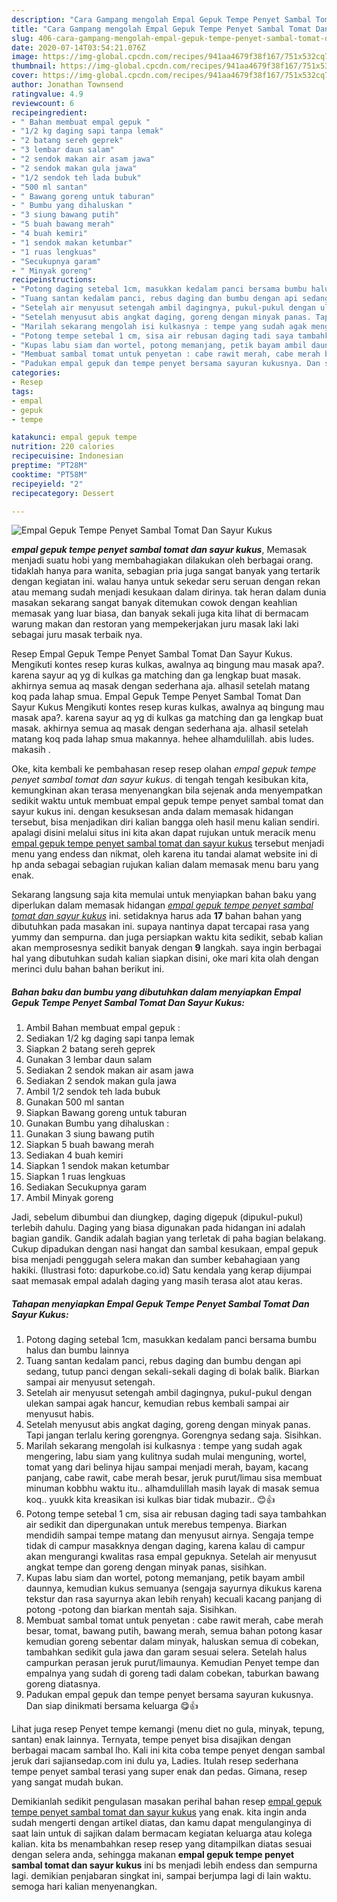 ```yaml
---
description: "Cara Gampang mengolah Empal Gepuk Tempe Penyet Sambal Tomat Dan Sayur Kukus yang Sempurna"
title: "Cara Gampang mengolah Empal Gepuk Tempe Penyet Sambal Tomat Dan Sayur Kukus yang Sempurna"
slug: 406-cara-gampang-mengolah-empal-gepuk-tempe-penyet-sambal-tomat-dan-sayur-kukus-yang-sempurna
date: 2020-07-14T03:54:21.076Z
image: https://img-global.cpcdn.com/recipes/941aa4679f38f167/751x532cq70/empal-gepuk-tempe-penyet-sambal-tomat-dan-sayur-kukus-foto-resep-utama.jpg
thumbnail: https://img-global.cpcdn.com/recipes/941aa4679f38f167/751x532cq70/empal-gepuk-tempe-penyet-sambal-tomat-dan-sayur-kukus-foto-resep-utama.jpg
cover: https://img-global.cpcdn.com/recipes/941aa4679f38f167/751x532cq70/empal-gepuk-tempe-penyet-sambal-tomat-dan-sayur-kukus-foto-resep-utama.jpg
author: Jonathan Townsend
ratingvalue: 4.9
reviewcount: 6
recipeingredient:
- " Bahan membuat empal gepuk "
- "1/2 kg daging sapi tanpa lemak"
- "2 batang sereh geprek"
- "3 lembar daun salam"
- "2 sendok makan air asam jawa"
- "2 sendok makan gula jawa"
- "1/2 sendok teh lada bubuk"
- "500 ml santan"
- " Bawang goreng untuk taburan"
- " Bumbu yang dihaluskan "
- "3 siung bawang putih"
- "5 buah bawang merah"
- "4 buah kemiri"
- "1 sendok makan ketumbar"
- "1 ruas lengkuas"
- "Secukupnya garam"
- " Minyak goreng"
recipeinstructions:
- "Potong daging setebal 1cm, masukkan kedalam panci bersama bumbu halus dan bumbu lainnya"
- "Tuang santan kedalam panci, rebus daging dan bumbu dengan api sedang, tutup panci dengan sekali-sekali daging di bolak balik. Biarkan sampai air menyusut setengah."
- "Setelah air menyusut setengah ambil dagingnya, pukul-pukul dengan ulekan sampai agak hancur, kemudian rebus kembali sampai air menyusut habis."
- "Setelah menyusut abis angkat daging, goreng dengan minyak panas. Tapi jangan terlalu kering gorengnya. Gorengnya sedang saja. Sisihkan."
- "Marilah sekarang mengolah isi kulkasnya : tempe yang sudah agak mengering, labu siam yang kulitnya sudah mulai menguning, wortel, tomat yang dari belinya hijau sampai menjadi merah, bayam, kacang panjang, cabe rawit, cabe merah besar, jeruk purut/limau sisa membuat minuman kobbhu waktu itu.. alhamdulillah masih layak di masak semua koq.. yuukk kita kreasikan isi kulkas biar tidak mubazir.. 😊👍"
- "Potong tempe setebal 1 cm, sisa air rebusan daging tadi saya tambahkan air sedikit dan dipergunakan untuk merebus tempenya. Biarkan mendidih sampai tempe matang dan menyusut airnya. Sengaja tempe tidak di campur masakknya dengan daging, karena kalau di campur akan mengurangi kwalitas rasa empal gepuknya. Setelah air menyusut angkat tempe dan goreng dengan minyak panas, sisihkan."
- "Kupas labu siam dan wortel, potong memanjang, petik bayam ambil daunnya, kemudian kukus semuanya (sengaja sayurnya dikukus karena tekstur dan rasa sayurnya akan lebih renyah) kecuali kacang panjang di potong -potong dan biarkan mentah saja. Sisihkan."
- "Membuat sambal tomat untuk penyetan : cabe rawit merah, cabe merah besar, tomat, bawang putih, bawang merah, semua bahan potong kasar kemudian goreng sebentar dalam minyak, haluskan semua di cobekan, tambahkan sedikit gula jawa dan garam sesuai selera. Setelah halus campurkan perasan jeruk purut/limaunya. Kemudian Penyet tempe dan empalnya yang sudah di goreng tadi dalam cobekan, taburkan bawang goreng diatasnya."
- "Padukan empal gepuk dan tempe penyet bersama sayuran kukusnya. Dan siap dinikmati bersama keluarga 😋👍"
categories:
- Resep
tags:
- empal
- gepuk
- tempe

katakunci: empal gepuk tempe 
nutrition: 220 calories
recipecuisine: Indonesian
preptime: "PT28M"
cooktime: "PT58M"
recipeyield: "2"
recipecategory: Dessert

---
```



![Empal Gepuk Tempe Penyet Sambal Tomat Dan Sayur Kukus](https://img-global.cpcdn.com/recipes/941aa4679f38f167/751x532cq70/empal-gepuk-tempe-penyet-sambal-tomat-dan-sayur-kukus-foto-resep-utama.jpg)

<b><i>empal gepuk tempe penyet sambal tomat dan sayur kukus</i></b>, Memasak menjadi suatu hobi yang membahagiakan dilakukan oleh berbagai orang. tidaklah hanya para wanita, sebagian pria juga sangat banyak yang tertarik dengan kegiatan ini. walau hanya untuk sekedar seru seruan dengan rekan atau memang sudah menjadi kesukaan dalam dirinya. tak heran dalam dunia masakan sekarang sangat banyak ditemukan cowok dengan keahlian memasak yang luar biasa, dan banyak sekali juga kita lihat di bermacam warung makan dan restoran yang mempekerjakan juru masak laki laki sebagai juru masak terbaik nya.

Resep Empal Gepuk Tempe Penyet Sambal Tomat Dan Sayur Kukus. Mengikuti kontes resep kuras kulkas, awalnya aq bingung mau masak apa?. karena sayur aq yg di kulkas ga matching dan ga lengkap buat masak. akhirnya semua aq masak dengan sederhana aja. alhasil setelah matang koq pada lahap smua. Empal Gepuk Tempe Penyet Sambal Tomat Dan Sayur Kukus Mengikuti kontes resep kuras kulkas, awalnya aq bingung mau masak apa?. karena sayur aq yg di kulkas ga matching dan ga lengkap buat masak. akhirnya semua aq masak dengan sederhana aja. alhasil setelah matang koq pada lahap smua makannya. hehee alhamdulillah. abis ludes. makasih .

Oke, kita kembali ke pembahasan resep resep olahan <i>empal gepuk tempe penyet sambal tomat dan sayur kukus</i>. di tengah tengah kesibukan kita, kemungkinan akan terasa menyenangkan bila sejenak anda menyempatkan sedikit waktu untuk membuat empal gepuk tempe penyet sambal tomat dan sayur kukus ini. dengan kesuksesan anda dalam memasak hidangan tersebut, bisa menjadikan diri kalian bangga oleh hasil menu kalian sendiri. apalagi disini melalui situs ini kita akan dapat rujukan untuk meracik menu <u>empal gepuk tempe penyet sambal tomat dan sayur kukus</u> tersebut menjadi menu yang endess dan nikmat, oleh karena itu tandai alamat website ini di hp anda sebagai sebagian rujukan kalian dalam memasak menu baru yang enak.


Sekarang langsung saja kita memulai untuk menyiapkan bahan baku yang diperlukan dalam memasak hidangan <u><i>empal gepuk tempe penyet sambal tomat dan sayur kukus</i></u> ini. setidaknya harus ada <b>17</b> bahan bahan yang dibutuhkan pada masakan ini. supaya nantinya dapat tercapai rasa yang yummy dan sempurna. dan juga persiapkan waktu kita sedikit, sebab kalian akan memprosesnya sedikit banyak dengan <b>9</b> langkah. saya ingin berbagai hal yang dibutuhkan sudah kalian siapkan disini, oke mari kita olah dengan merinci dulu bahan bahan berikut ini.

<!--inarticleads1-->

##### Bahan baku dan bumbu yang dibutuhkan dalam menyiapkan Empal Gepuk Tempe Penyet Sambal Tomat Dan Sayur Kukus:

1. Ambil  Bahan membuat empal gepuk :
1. Sediakan 1/2 kg daging sapi tanpa lemak
1. Siapkan 2 batang sereh geprek
1. Gunakan 3 lembar daun salam
1. Sediakan 2 sendok makan air asam jawa
1. Sediakan 2 sendok makan gula jawa
1. Ambil 1/2 sendok teh lada bubuk
1. Gunakan 500 ml santan
1. Siapkan  Bawang goreng untuk taburan
1. Gunakan  Bumbu yang dihaluskan :
1. Gunakan 3 siung bawang putih
1. Siapkan 5 buah bawang merah
1. Sediakan 4 buah kemiri
1. Siapkan 1 sendok makan ketumbar
1. Siapkan 1 ruas lengkuas
1. Sediakan Secukupnya garam
1. Ambil  Minyak goreng


Jadi, sebelum dibumbui dan diungkep, daging digepuk (dipukul-pukul) terlebih dahulu. Daging yang biasa digunakan pada hidangan ini adalah bagian gandik. Gandik adalah bagian yang terletak di paha bagian belakang. Cukup dipadukan dengan nasi hangat dan sambal kesukaan, empal gepuk bisa menjadi penggugah selera makan dan sumber kebahagiaan yang hakiki. (Ilustrasi foto: dapurkobe.co.id) Satu kendala yang kerap dijumpai saat memasak empal adalah daging yang masih terasa alot atau keras. 

<!--inarticleads2-->

##### Tahapan menyiapkan Empal Gepuk Tempe Penyet Sambal Tomat Dan Sayur Kukus:

1. Potong daging setebal 1cm, masukkan kedalam panci bersama bumbu halus dan bumbu lainnya
1. Tuang santan kedalam panci, rebus daging dan bumbu dengan api sedang, tutup panci dengan sekali-sekali daging di bolak balik. Biarkan sampai air menyusut setengah.
1. Setelah air menyusut setengah ambil dagingnya, pukul-pukul dengan ulekan sampai agak hancur, kemudian rebus kembali sampai air menyusut habis.
1. Setelah menyusut abis angkat daging, goreng dengan minyak panas. Tapi jangan terlalu kering gorengnya. Gorengnya sedang saja. Sisihkan.
1. Marilah sekarang mengolah isi kulkasnya : tempe yang sudah agak mengering, labu siam yang kulitnya sudah mulai menguning, wortel, tomat yang dari belinya hijau sampai menjadi merah, bayam, kacang panjang, cabe rawit, cabe merah besar, jeruk purut/limau sisa membuat minuman kobbhu waktu itu.. alhamdulillah masih layak di masak semua koq.. yuukk kita kreasikan isi kulkas biar tidak mubazir.. 😊👍
1. Potong tempe setebal 1 cm, sisa air rebusan daging tadi saya tambahkan air sedikit dan dipergunakan untuk merebus tempenya. Biarkan mendidih sampai tempe matang dan menyusut airnya. Sengaja tempe tidak di campur masakknya dengan daging, karena kalau di campur akan mengurangi kwalitas rasa empal gepuknya. Setelah air menyusut angkat tempe dan goreng dengan minyak panas, sisihkan.
1. Kupas labu siam dan wortel, potong memanjang, petik bayam ambil daunnya, kemudian kukus semuanya (sengaja sayurnya dikukus karena tekstur dan rasa sayurnya akan lebih renyah) kecuali kacang panjang di potong -potong dan biarkan mentah saja. Sisihkan.
1. Membuat sambal tomat untuk penyetan : cabe rawit merah, cabe merah besar, tomat, bawang putih, bawang merah, semua bahan potong kasar kemudian goreng sebentar dalam minyak, haluskan semua di cobekan, tambahkan sedikit gula jawa dan garam sesuai selera. Setelah halus campurkan perasan jeruk purut/limaunya. Kemudian Penyet tempe dan empalnya yang sudah di goreng tadi dalam cobekan, taburkan bawang goreng diatasnya.
1. Padukan empal gepuk dan tempe penyet bersama sayuran kukusnya. Dan siap dinikmati bersama keluarga 😋👍


Lihat juga resep Penyet tempe kemangi (menu diet no gula, minyak, tepung, santan) enak lainnya. Ternyata, tempe penyet bisa disajikan dengan berbagai macam sambal lho. Kali ini kita coba tempe penyet dengan sambal jeruk dari sajiansedap.com ini dulu ya, Ladies. Itulah resep sederhana tempe penyet sambal terasi yang super enak dan pedas. Gimana, resep yang sangat mudah bukan. 

Demikianlah sedikit pengulasan masakan perihal bahan resep <u>empal gepuk tempe penyet sambal tomat dan sayur kukus</u> yang enak. kita ingin anda sudah mengerti dengan artikel diatas, dan kamu dapat mengulanginya di saat lain untuk di sajikan dalam bermacam kegiatan keluarga atau kolega kalian. kita bs menambahkan resep resep yang ditampilkan diatas sesuai dengan selera anda, sehingga makanan <b>empal gepuk tempe penyet sambal tomat dan sayur kukus</b> ini bs menjadi lebih endess dan sempurna lagi. demikian penjabaran singkat ini, sampai berjumpa lagi di lain waktu. semoga hari kalian menyenangkan.
